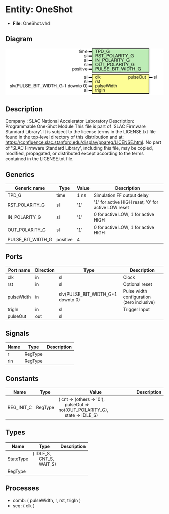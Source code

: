 # Entity: OneShot

- **File**: OneShot.vhd
## Diagram

![Diagram](OneShot.svg "Diagram")
## Description

Company    : SLAC National Accelerator Laboratory
Description: Programmable One-Shot Module
This file is part of 'SLAC Firmware Standard Library'.
It is subject to the license terms in the LICENSE.txt file found in the
top-level directory of this distribution and at:
   https://confluence.slac.stanford.edu/display/ppareg/LICENSE.html.
No part of 'SLAC Firmware Standard Library', including this file,
may be copied, modified, propagated, or distributed except according to
the terms contained in the LICENSE.txt file.
## Generics

| Generic name      | Type     | Value | Description                                         |
| ----------------- | -------- | ----- | --------------------------------------------------- |
| TPD_G             | time     | 1 ns  | Simulation FF output delay                          |
| RST_POLARITY_G    | sl       | '1'   | '1' for active HIGH reset, '0' for active LOW reset |
| IN_POLARITY_G     | sl       | '1'   | 0 for active LOW, 1 for active HIGH                 |
| OUT_POLARITY_G    | sl       | '1'   | 0 for active LOW, 1 for active HIGH                 |
| PULSE_BIT_WIDTH_G | positive | 4     |                                                     |
## Ports

| Port name  | Direction | Type                              | Description                                |
| ---------- | --------- | --------------------------------- | ------------------------------------------ |
| clk        | in        | sl                                | Clock                                      |
| rst        | in        | sl                                | Optional reset                             |
| pulseWidth | in        | slv(PULSE_BIT_WIDTH_G-1 downto 0) | Pulse width configuration (zero inclusive) |
| trigIn     | in        | sl                                | Trigger Input                              |
| pulseOut   | out       | sl                                |                                            |
## Signals

| Name | Type    | Description |
| ---- | ------- | ----------- |
| r    | RegType |             |
| rin  | RegType |             |
## Constants

| Name       | Type    | Value                                                                                                                                                                          | Description |
| ---------- | ------- | ------------------------------------------------------------------------------------------------------------------------------------------------------------------------------ | ----------- |
| REG_INIT_C | RegType |  (       cnt      => (others => '0'),<br><span style="padding-left:20px">       pulseOut => not(OUT_POLARITY_G),<br><span style="padding-left:20px">       state    => IDLE_S) |             |
## Types

| Name      | Type                                                                                              | Description |
| --------- | ------------------------------------------------------------------------------------------------- | ----------- |
| StateType | ( IDLE_S,<br><span style="padding-left:20px"> CNT_S,<br><span style="padding-left:20px"> WAIT_S)  |             |
| RegType   |                                                                                                   |             |
## Processes
- comb: ( pulseWidth, r, rst, trigIn )
- seq: ( clk )
